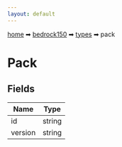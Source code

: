 ```yaml
---
layout: default
---
```


[home](/) ➡ [bedrock150](/protocol/bedrock150) ➡ [types](/protocol/bedrock150/types) ➡ pack

# Pack

## Fields

Name | Type
---|---
id | string
version | string

